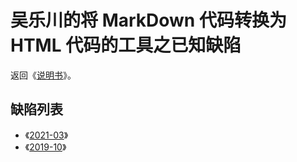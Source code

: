 <link rel="stylesheet" href="../../node_modules/@wulechuan/css-stylus-markdown-themes/源代码/发布的源代码/文章排版与配色方案集/层叠样式表/wulechuan-styles-for-html-via-markdown--vscode.default.min.css">

# 吴乐川的将 MarkDown 代码转换为 HTML 代码的工具之已知缺陷

返回《[说明书](../../ReadMe.md)》。

## 缺陷列表

- 《[2021-03](./2021-03.md)》
- 《[2019-10](./2019-10.md)》
